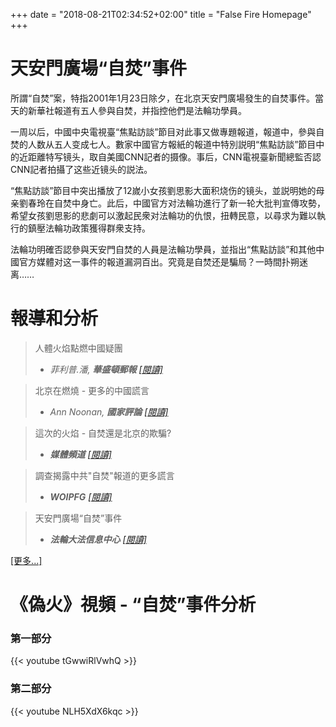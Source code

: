 +++
date = "2018-08-21T02:34:52+02:00"
title = "False Fire Homepage"
+++

# 天安門廣場“自焚”事件

所謂“自焚”案，特指2001年1月23日除夕，在北京天安門廣場發生的自焚事件。當天的新華社報道有五人參與自焚，并指控他們是法輪功學員。

一周以后，中國中央電視臺“焦點訪談”節目对此事又做專題報道，報道中，參與自焚的人数从五人变成七人。數家中國官方報紙的報道中特別説明“焦點訪談”節目中的近距離特写镜头，取自美國CNN記者的摄像。事后，CNN電視臺新聞總監否認CNN記者拍攝了这些近镜头的説法。

“焦點訪談”節目中突出播放了12嵗小女孩劉思影大面积烧伤的镜头，並説明她的母亲劉春玲在自焚中身亡。此后，中國官方对法輪功進行了新一轮大批判宣傳攻勢，希望女孩劉思影的悲劇可以激起民衆对法輪功的仇恨，扭轉民意，以尋求为難以執行的鎮壓法輪功政策獲得群衆支持。

法輪功明確否認參與天安門自焚的人員是法輪功學員，並指出“焦點訪談”和其他中國官方媒體对这一事件的報道漏洞百出。究竟是自焚还是騙局？一時間扑朔迷离……

# 報導和分析

> 人體火焰點燃中國疑團
> - <cite>菲利普.潘, **華盛頓郵報** [[閱讀]](reports/human_fire_ignites_chinese_mystery)</cite>

> 北京在燃燒 - 更多的中國謊言
> - <cite>Ann Noonan, **國家評論** [[閱讀]](reports/beijing_is_burning)</cite>

> 這次的火焰 - 自焚還是北京的欺騙?
> - <cite> **媒體頻道** [[閱讀]](reports/)</cite>

> 調查揭露中共"自焚"報道的更多謊言
> - <cite>**WOIPFG** [[閱讀]](reports/investigation_uncovers_more_lies)</cite>

> 天安門廣場“自焚”事件
> - <cite>**法輪大法信息中心** [[閱讀]](reports/the_tiananmen_square_self_immolation)</cite>

[[更多...]](reports/)

# 《偽火》視頻 - “自焚”事件分析

### 第一部分

{{< youtube tGwwiRlVwhQ >}}

### 第二部分

{{< youtube NLH5XdX6kqc >}}
